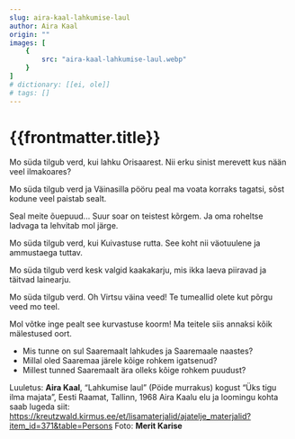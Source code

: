 ```yaml
---
slug: aira-kaal-lahkumise-laul
author: Aira Kaal
origin: ""
images: [
    {
        src: "aira-kaal-lahkumise-laul.webp"
    }
]
# dictionary: [[ei, ole]]
# tags: []
---
```


<h1 class="story-h1">
    {{frontmatter.title}}
</h1>

<!-- Fotole: Mo süda tilgub verd -->

Mo süda tilgub verd,
kui lahku Orisaarest.
Nii erku sinist merevett
kus nään veel ilmakoares?

Mo süda tilgub verd
ja Väinasilla pööru peal
ma voata korraks tagatsi,
sõst kodune veel paistab sealt.

Seal meite õuepuud...
Suur soar on teistest kõrgem.
Ja oma roheltse ladvaga
ta lehvitab mol järge.

Mo süda tilgub verd,
kui Kuivastuse rutta.
See koht nii väotuulene
ja ammustaega tuttav.

Mo süda tilgub verd
kesk valgid kaakakarju,
mis ikka laeva piiravad
ja täitvad lainearju.

Mo süda tilgub verd.
Oh Virtsu väina veed!
Te tumeallid olete
kut põrgu veed mo teel.

Mol võtke inge pealt
see kurvastuse koorm!
Ma teitele siis annaksi
kõik mälestused oort.

<story-author :author="frontmatter.author" :origin="frontmatter.origin" />
<!-- <story-dictionary :terms="frontmatter.dictionary" /> -->

<details-wrapper summary="Mis mõtted tekkisid?">

- Mis tunne on sul Saaremaalt lahkudes ja Saaremaale naastes?
- Millal oled Saaremaa järele kõige rohkem igatsenud?
- Millest tunned Saaremaalt ära olleks kõige rohkem puudust?

</details-wrapper>


<details-wrapper summary="Allikad" class="text-sm" icon="IconSources">

Luuletus: **Aira Kaal**, “Lahkumise laul” (Pöide murrakus) kogust “Üks tigu ilma majata”, Eesti Raamat, Tallinn, 1968
Aira Kaalu elu ja loomingu kohta saab lugeda siit: https://kreutzwald.kirmus.ee/et/lisamaterjalid/ajatelje_materjalid?item_id=371&table=Persons
Foto: **Merit Karise**

</details-wrapper>
